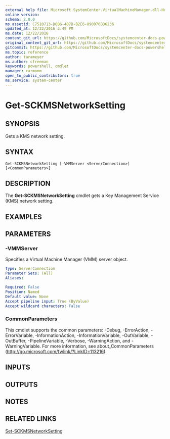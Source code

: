 ```yaml
---
external help file: Microsoft.SystemCenter.VirtualMachineManager.dll-Help.xml
online version: 
schema: 2.0.0
ms.assetid: C7510713-D0B6-4D7B-B2E6-890076BD6236
updated_at: 12/22/2016 3:49 PM
ms.date: 12/22/2016
content_git_url: https://github.com/MicrosoftDocs/systemcenter-docs-powershell/blob/master/systemcenter-cmdlets/SystemCenter2016/VirtualMachineManager/vlatest/Get-SCKMSNetworkSetting.md
original_content_git_url: https://github.com/MicrosoftDocs/systemcenter-docs-powershell/blob/master/systemcenter-cmdlets/SystemCenter2016/VirtualMachineManager/vlatest/Get-SCKMSNetworkSetting.md
gitcommit: https://github.com/MicrosoftDocs/systemcenter-docs-powershell/blob/8c8c20cafa5c1354636ca569508504b8373fce2c/systemcenter-cmdlets/SystemCenter2016/VirtualMachineManager/vlatest/Get-SCKMSNetworkSetting.md
ms.topic: reference
author: tarameyer
ms.author: cfreeman
keywords: powershell, cmdlet
manager: carmonm
open_to_public_contributors: true
ms.service: system-center
---
```


# Get-SCKMSNetworkSetting

## SYNOPSIS
Gets a KMS network setting.

## SYNTAX

```
Get-SCKMSNetworkSetting [-VMMServer <ServerConnection>] [<CommonParameters>]
```

## DESCRIPTION
The **Get-SCKMSNetworkSetting** cmdlet gets a Key Management Service (KMS) network setting.

## EXAMPLES


## PARAMETERS

### -VMMServer
Specifies a Virtual Machine Manager (VMM) server object.

```yaml
Type: ServerConnection
Parameter Sets: (All)
Aliases: 

Required: False
Position: Named
Default value: None
Accept pipeline input: True (ByValue)
Accept wildcard characters: False
```

### CommonParameters
This cmdlet supports the common parameters: -Debug, -ErrorAction, -ErrorVariable, -InformationAction, -InformationVariable, -OutVariable, -OutBuffer, -PipelineVariable, -Verbose, -WarningAction, and -WarningVariable. For more information, see about_CommonParameters (http://go.microsoft.com/fwlink/?LinkID=113216).

## INPUTS

## OUTPUTS

## NOTES

## RELATED LINKS

[Set-SCKMSNetworkSetting](xref:SystemCenter2016/VirtualMachineManager/vlatest/Set-SCKMSNetworkSetting.md)


